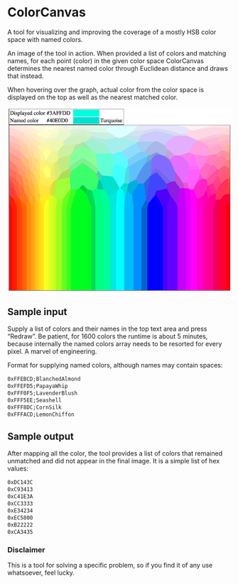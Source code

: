 # ColorCanvas

A tool for visualizing and improving the coverage of a mostly HSB color space
with named colors.

An image of the tool in action. When provided a list of colors and matching
names, for each point (color) in the given color space ColorCanvas determines
the nearest named color through Euclidean distance and draws that instead.

When hovering over the graph, actual color from the color space is displayed on
the top as well as the nearest matched color.

![ColorCanvas screenshot](screenshot.png?raw=true "ColorCanvas in action")

## Sample input

Supply a list of colors and their names in the top text area and press
“Redraw”. Be patient, for 1600 colors the runtime is about 5 minutes, because
internally the named colors array needs to be resorted for every pixel.
A marvel of engineering.

Format for supplying named colors, although names may contain spaces:
```
0xFFEBCD;BlanchedAlmond
0xFFEFD5;PapayaWhip
0xFFF0F5;LavenderBlush
0xFFF5EE;Seashell
0xFFF8DC;CornSilk
0xFFFACD;LemonChiffon
```

## Sample output

After mapping all the color, the tool provides a list of colors that remained
unmatched and did not appear in the final image. It is a simple list of hex
values:

```
0xDC143C
0xC93413
0xC41E3A
0xCC3333
0xE34234
0xEC5800
0xB22222
0xCA3435
```

### Disclaimer

This is a tool for solving a specific problem, so if you find it of any use
whatsoever, feel lucky.
